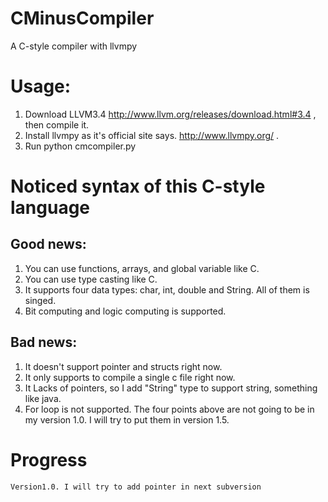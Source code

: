 CMinusCompiler
==============

A C-style compiler with llvmpy

Usage:
===========

1. Download LLVM3.4 http://www.llvm.org/releases/download.html#3.4 ,
then compile it. 
2. Install llvmpy as it's official site says. http://www.llvmpy.org/ .
3. Run python cmcompiler.py

Noticed syntax of this C-style language
===============================

Good news:
-----------

1. You can use functions, arrays, and global variable like C.
2. You can use type casting like C.
3. It supports four data types: char, int, double and String. All of them is singed.
4. Bit computing and logic computing is supported.

Bad news:
----------

1. It doesn't support pointer and structs right now.
2. It only supports to compile a single c file right now.
3. It Lacks of pointers, so I add "String" type to support string, something like java.
4. For loop is not supported.
The four points above are not going to be in my version 1.0. I will
try to put them in version 1.5.

Progress
=========
    Version1.0. I will try to add pointer in next subversion

